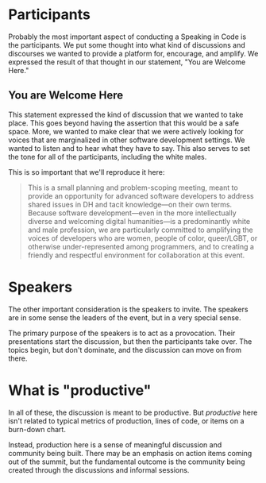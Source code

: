 # Participants

Probably the most important aspect of conducting a Speaking in Code is the
participants. We put some thought into what kind of discussions and discourses
we wanted to provide a platform for, encourage, and amplify. We expressed the
result of that thought in our statement, "You are Welcome Here."

## You are Welcome Here

This statement expressed the kind of discussion that we wanted to take place.
This goes beyond having the assertion that this would be a safe space. More, we
wanted to make clear that we were actively looking for voices that are
marginalized in other software development settings. We wanted to listen and to
hear what they have to say. This also serves to set the tone for all of the
participants, including the white males.

This is so important that we'll reproduce it here:

> This is a small planning and problem-scoping meeting, meant to provide an
> opportunity for advanced software developers to address shared issues in DH
> and tacit knowledge—on their own terms. Because software development—even in
> the more intellectually diverse and welcoming digital humanities—is a
> predominantly white and male profession, we are particularly committed to
> amplifying the voices of developers who are women, people of color,
> queer/LGBT, or otherwise under-represented among programmers, and to creating
> a friendly and respectful environment for collaboration at this event.

# Speakers

The other important consideration is the speakers to invite. The speakers are
in some sense the leaders of the event, but in a very special sense.

The primary purpose of the speakers is to act as a provocation. Their
presentations start the discussion, but then the participants take over. The
topics begin, but don't dominate, and the discussion can move on from there.

# What is "productive"

In all of these, the discussion is meant to be productive. But *productive*
here isn't related to typical metrics of production, lines of code, or items on
a burn-down chart.

Instead, production here is a sense of meaningful discussion and community
being built. There may be an emphasis on action items coming out of the summit,
but the fundamental outcome is the community being created through the
discussions and informal sessions.

[welcome]: http://codespeak.scholarslab.org/#inclusivity

